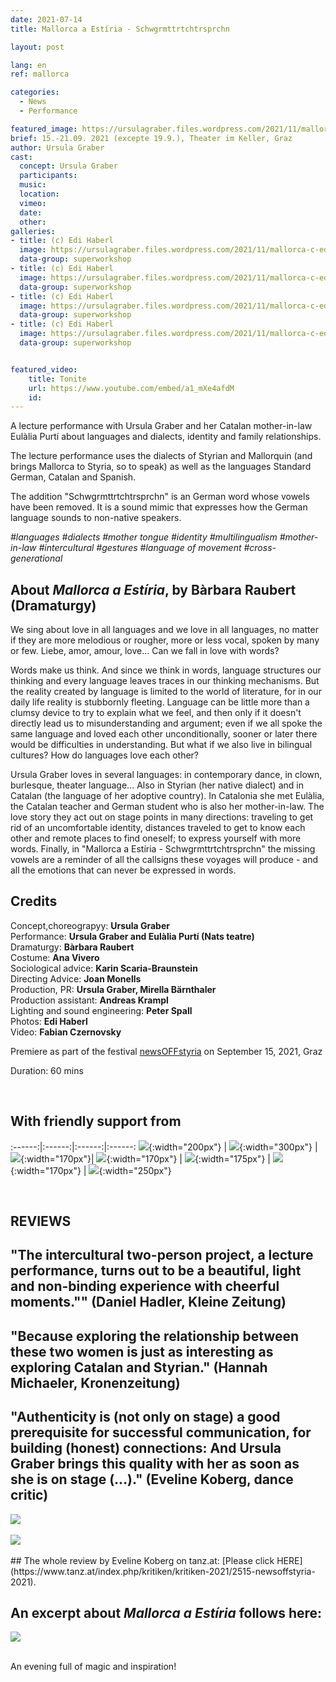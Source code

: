 ```yaml
---
date: 2021-07-14
title: Mallorca a Estíria - Schwgrmttrtchtrsprchn

layout: post

lang: en
ref: mallorca

categories:
  - News
  - Performance

featured_image: https://ursulagraber.files.wordpress.com/2021/11/mallorca-c-edi-haberl_8.jpg?w=500&fit=crop
brief: 15.-21.09. 2021 (excepte 19.9.), Theater im Keller, Graz
author: Ursula Graber
cast:
  concept: Ursula Graber
  participants:
  music:
  location:
  vimeo:
  date:
  other:
galleries:
- title: (c) Edi Haberl
  image: https://ursulagraber.files.wordpress.com/2021/11/mallorca-c-edi-haberl_1.jpg
  data-group: superworkshop
- title: (c) Edi Haberl
  image: https://ursulagraber.files.wordpress.com/2021/11/mallorca-c-edi-haberl_6.jpg?w=1024&fit=crop
  data-group: superworkshop
- title: (c) Edi Haberl
  image: https://ursulagraber.files.wordpress.com/2021/11/mallorca-c-edi-haberl_9.jpg?w=1024&fit=crop
  data-group: superworkshop
- title: (c) Edi Haberl
  image: https://ursulagraber.files.wordpress.com/2021/11/mallorca-c-edi-haberl_11.jpg
  data-group: superworkshop


featured_video:
    title: Tonite
    url: https://www.youtube.com/embed/a1_mXe4afdM
    id:
---
```


A lecture performance with Ursula Graber and her Catalan mother-in-law Eulàlia Purtí about languages and dialects, identity and family relationships.

The lecture performance uses the dialects of Styrian and Mallorquin (and brings Mallorca to Styria, so to speak) as well as the languages Standard German, Catalan and Spanish.

The addition "Schwgrmttrtchtrsprchn" is an German word whose vowels have been removed. It is a sound mimic that expresses how the German language sounds to non-native speakers.


*#languages #dialects #mother tongue #identity #multilingualism #mother-in-law #intercultural #gestures #language of movement #cross-generational*



<!--plop-->

## About *Mallorca a Estíria*, by Bàrbara Raubert (Dramaturgy)



We sing about love in all languages ​​and we love in all languages, no matter if they are more melodious or rougher, more or less vocal, spoken by many or few. Liebe, amor, amour, love… Can we fall in love with words?

Words make us think. And since we think in words, language structures our thinking and every language leaves traces in our thinking mechanisms. But the reality created by language is limited to the world of literature, for in our daily life reality is stubbornly fleeting. Language can be little more than a clumsy device to try to explain what we feel, and then only if it doesn't directly lead us to misunderstanding and argument; even if we all spoke the same language and loved each other unconditionally, sooner or later there would be difficulties in understanding. But what if we also live in bilingual cultures? How do languages ​​love each other?

Ursula Graber loves in several languages: in contemporary dance, in clown, burlesque, theater language... Also in Styrian (her native dialect) and in Catalan (the language of her adoptive country). In Catalonia she met Eulàlia, the Catalan teacher and German student who is also her mother-in-law. The love story they act out on stage points in many directions: traveling to get rid of an uncomfortable identity, distances traveled to get to know each other and remote places to find oneself; to express yourself with more words. Finally, in "Mallorca a Estíria - Schwgrmttrtchtrsprchn" the missing vowels are a reminder of all the callsigns these voyages will produce - and all the emotions that can never be expressed in words.



<!--plop-->


## Credits

Concept,choreograpyy: <b>Ursula Graber</b> <br>
Performance: <b>Ursula Graber and Eulàlia Purtí (Nats teatre)</b> <br>
Dramaturgy: <b>Bàrbara Raubert</b> <br>
Costume:	<b>Ana Vivero</b> <br>
Sociological advice: <b>Karin Scaria-Braunstein</b> <br>
Directing Advice: <b>Joan Monells</b> <br>
Production, PR: <b>Ursula Graber, Mirella Bärnthaler</b> <br>
Production assistant: <b>Andreas Krampl</b> <br>
Lighting and sound engineering: <b>Peter Spall</b> <br>
Photos: <b>Edi Haberl</b> <br>
Video: <b>Fabian Czernovsky</b> <br>


Premiere as part of the festival [newsOFFstyria](https://www.theaterland.at/2021/newsoffstyria-2.21/index.html) on September 15, 2021, Graz

Duration: 60 mins

<br>

## With friendly support from

:------:|:------:|:------:|:------:
![]({{site.url}}/images/logograz.png){:width="200px"} | ![]({{site.url}}/images/logolandstmk.png){:width="300px"} | ![]({{site.url}}/images/bildrecht_sw1.png){:width="170px"}| ![]({{site.url}}/images/logodat.png){:width="170px"} | ![]({{site.url}}/images/tiklogo_trans.png){:width="175px"} | ![]({{site.url}}/images/logolaut.png){:width="170px"} | ![]({{site.url}}/images/logo_ccter_sw2.png){:width="250px"}

<br>

## REVIEWS


## "The intercultural two-person project, a lecture performance, turns out to be a beautiful, light and non-binding experience with cheerful moments."" (Daniel Hadler, Kleine Zeitung)


## "Because exploring the relationship between these two women is just as interesting as exploring Catalan and Styrian." (Hannah Michaeler, Kronenzeitung)



## "Authenticity is (not only on stage) a good prerequisite for successful communication, for building (honest) connections: And Ursula Graber brings this quality with her as soon as she is on stage (...)." (Eveline Koberg, dance critic)




<div class="long-center-image">
	<a href="https://ursulagraber.files.wordpress.com/2021/11/kleine-zeitung-17.9.21-edited.png" title="" class="js-smartPhoto" data-caption="" data-id="" data-group="">
		<img src="https://ursulagraber.files.wordpress.com/2021/11/kleine-zeitung-17.9.21-edited.png"/>
	</a>
</div>

<br>

<div class="long-center-image">
	<a href="https://ursulagraber.files.wordpress.com/2021/11/kronenzeitung-17.9.21-edited.png" title="" class="js-smartPhoto" data-caption="" data-id="" data-group="">
		<img src="https://ursulagraber.files.wordpress.com/2021/11/kronenzeitung-17.9.21-edited.png"/>
	</a>
</div>

<br>
## The whole review by Eveline Koberg on tanz.at: [Please click HERE](https://www.tanz.at/index.php/kritiken/kritiken-2021/2515-newsoffstyria-2021).

## An excerpt about *Mallorca a Estíria* follows here:



<div class="long-center-image">
	<a href="https://ursulagraber.files.wordpress.com/2021/12/mallorca-a-estiria-kritik-tanz.at_.png" title="" class="js-smartPhoto" data-caption="" data-id="" data-group="">
		<img src="https://ursulagraber.files.wordpress.com/2021/12/mallorca-a-estiria-kritik-tanz.at_.png"/>
	</a>
</div>

<br>





<!--plop-->

An evening full of magic and inspiration!<br />

<!--[![Totem](https://i.vimeocdn.com/video/746500438_640.jpg)](https://player.vimeo.com/video/306702195)-->
